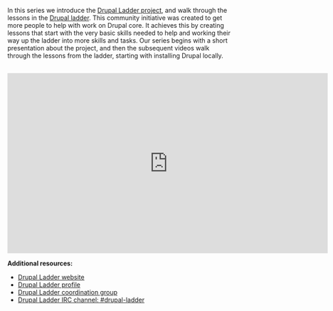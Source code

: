 In this series we introduce the [Drupal Ladder project](http://drupalladder.org/), and walk through the lessons in the [Drupal ladder](http://drupalladder.org/ladder/ee503327-50be-1904-8d04-9499098cad64). This community initiative was created to get more people to help with work on Drupal core. It achieves this by creating lessons that start with the very basic skills needed to help and working their way up the ladder into more skills and tasks. Our series begins with a short presentation about the project, and then the subsequent videos walk through the lessons from the ladder, starting with installing Drupal locally.

</br>
<iframe src="http://drupalize.me/ajax/dmeembed/SB3JHSB7DKKYR3BDKHKFQEYDGYVFITDQ" width="720" height="405" frameborder="0" scrolling="no" allowfullscreen></iframe>
</br>

**Additional resources:**

* [Drupal Ladder website](http://drupalladder.org/)
* [Drupal Ladder profile](http://drupal.org/project/learn)
* [Drupal Ladder coordination group](http://groups.drupal.org/drupal-ladder)
* [Drupal Ladder IRC channel: #drupal-ladder](http://http//drupalladder.org/chat)
